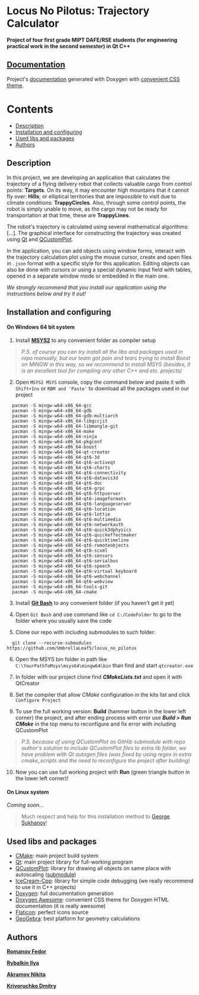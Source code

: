 # Locus No Pilotus: Trajectory Calculator

**Project of four first grade MIPT DAFE/RSE students (for engineering practical work in the second semester) in Qt C++**

## [Documentation](https://umbrellaleaf5.github.io/locus_no_pilotus/index.html)
Project's [documentation](https://umbrellaleaf5.github.io/locus_no_pilotus/index.html) generated with Doxygen with [convenient CSS theme](#used-libs-and-packages).

# Contents
  * [Description](#description)
  * [Installation and configuring](#installation-and-configuring "with using MSYS")
  * [Used libs and packages](#used-libs-and-packages "we are using GitHub submodules feature 😎")
  * [Authors](#authors "the best guys")

## Description

In this project, we are developing an application that calculates the trajectory of a flying delivery robot that collects valuable cargo from control points: **Targets**. 
On its way, it may encounter high mountains that it cannot fly over: **Hills**; or elliptical territories that are impossible to visit due to climate conditions: **TrappyCircles**. 
Also, through some control points, the robot is simply unable to move, as the cargo may not be ready for transportation at that time, these are **TrappyLines**. 

The robot's trajectory is calculated using several mathematical algorithms: [...]. 
The graphical interface for constructing the trajectory was created using [Qt](#used-libs-and-packages) and [QCustomPlot](#used-libs-and-packages). 

In the application, you can add objects using window forms, interact with the trajectory calculation plot using the mouse cursor, create and open files in ```.json``` format with a specific style for this application. Editing objects can also be done with cursors or using a special dynamic input field with tables, opened in a separate window mode or embedded in the main one. 

*We strongly recommend that you install our application using the instructions below and try it out!*

## Installation and configuring

#### On Windows 64 bit system
1) Install **[MSYS2](https://www.msys2.org/)** to any convenient folder as compiler setup
> *P.S. of course you can try install all the libs and packages used in repo manually, but our team got pain and tears trying to install Boost on MINGW in this way, so we recommend to install MSYS (besides, it is an excellent tool for compiling any other C++ and etc. projects)*

2) Open ```MSYS2 MSYS``` console, copy the command below and paste it with ```Shift+Ins``` or ```RBM and 'Paste'``` to download all the packages used in our project
```
  pacman -S mingw-w64-x86_64-gcc
  pacman -S mingw-w64-x86_64-gdb
  pacman -S mingw-w64-x86_64-gdb-multiarch
  pacman -S mingw-w64-x86_64-libgccjit 
  pacman -S mingw-w64-x86_64-libmangle-git 
  pacman -S mingw-w64-x86_64-make
  pacman -S mingw-w64-x86_64-ninja
  pacman -S mingw-w64-x86_64-pkgconf
  pacman -S mingw-w64-x86_64-boost
  pacman -S mingw-w64-x86_64-qt-creator
  pacman -S mingw-w64-x86_64-qt6-3d
  pacman -S mingw-w64-x86_64-qt6-activeqt
  pacman -S mingw-w64-x86_64-qt6-charts 
  pacman -S mingw-w64-x86_64-qt6-connectivity 
  pacman -S mingw-w64-x86_64-qt6-datavis3d
  pacman -S mingw-w64-x86_64-qt6-doc 
  pacman -S mingw-w64-x86_64-qt6-grpc 
  pacman -S mingw-w64-x86_64-qt6-httpserver 
  pacman -S mingw-w64-x86_64-qt6-imageformats 
  pacman -S mingw-w64-x86_64-qt6-languageserver
  pacman -S mingw-w64-x86_64-qt6-location 
  pacman -S mingw-w64-x86_64-qt6-lottie 
  pacman -S mingw-w64-x86_64-qt6-multimedia 
  pacman -S mingw-w64-x86_64-qt6-networkauth 
  pacman -S mingw-w64-x86_64-qt6-quick3dphysics 
  pacman -S mingw-w64-x86_64-qt6-quickeffectmaker 
  pacman -S mingw-w64-x86_64-qt6-quicktimeline 
  pacman -S mingw-w64-x86_64-qt6-remoteobjects 
  pacman -S mingw-w64-x86_64-qt6-scxml
  pacman -S mingw-w64-x86_64-qt6-sensors 
  pacman -S mingw-w64-x86_64-qt6-serialbus 
  pacman -S mingw-w64-x86_64-qt6-speech 
  pacman -S mingw-w64-x86_64-qt6-virtual keyboard 
  pacman -S mingw-w64-x86_64-qt6-webchannel 
  pacman -S mingw-w64-x86_64-qt6-webview 
  pacman -S mingw-w64-x86_64-tools-git
  pacman -S mingw-w64-x86_64-cmake
```

3) Install **[Git Bash](https://gitforwindows.org/)** to any convenient folder (if you haven't get it yet) 

4) Open ```Git Bash``` and use command like ```cd C:/CodeFolder``` to go to the folder where you usually save the code

5) Clone our repo with including submodules to such folder:
``` 
  git clone --recurse-submodules https://github.com/UmbrellaLeaf5/locus_no_pilotus 
```

6) Open the MSYS bin folder in path like ```C:\YourPathToMsys\msys64\mingw64\bin``` than find and start ```qtcreator.exe```

7) In folder with our project clone find ***CMakeLists.txt*** and open it with QtCreator

8) Set the compiler that allow *CMake* configuration in the kits list and click ```Configure Project```

9) To use the full working version: **Build** (hammer button in the lower left corner) the project, and after ending process with error use ***Build > Run CMake*** in the top menu to reconfigure and fix error with including QCustomPlot
> *P.S. because of using QCustomPlot as GitHib submodule with repo author's solution to include QCustomPlot files to extra *lib* folder, we have problem with Qt autogen files (was fixed by using regex in extra cmake_scripts and the need to reconfigure the project after building)*

10) Now you can use full working project with **Run** (green triangle button in the lower left corner)!

#### On Linux system

*Coming soon...*

> Much respect and help for this installation method to [George Sukhanov](https://github.com/TheFueRr "our colleague with an equally interesting project on processing experimental data")!

## Used libs and packages
* [CMake](https://cmake.org/): main project build system
* [Qt](https://www.qt.io/): main project library for full-working program
* [QCustomPlot](https://www.qcustomplot.com/): library for drawing all objects on same place with autoscaling ([submodule](https://github.com/legerch/QCustomPlot-library "reference for submodule with lib in GitHub"))
* [IceCream-Cpp](https://github.com/renatoGarcia/icecream-cpp): library for simple code debugging (we really recommend to use it in C++ projects)
* [Doxygen](https://www.doxygen.nl/): full documentation generation
* [Doxygen Awesome](https://github.com/jothepro/doxygen-awesome-css): convenient CSS theme for Doxygen HTML documentation (it is really awesome)
* [Flaticon](https://www.flaticon.com/): perfect icons source
* [GeoGebra](https://www.geogebra.org/): best platform for geometry calculations

## Authors
**[Romanov Fedor](https://github.com/Romanov-Fedor "math greatest gigachad (Desmos proger)")**

**[Rybalkin Ilya](https://github.com/Stargazer2005 "traveling salesman problem and Dijkstra algos enjoyer")**

**[Akramov Nikita](https://github.com/MrWh1teF0x "jsons, gui forms and cursors hero")**

**[Krivoruchko Dmitry](https://github.com/UmbrellaLeaf5 "repo manager and gui guy")**
